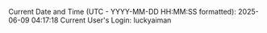 Current Date and Time (UTC - YYYY-MM-DD HH:MM:SS formatted): 2025-06-09 04:17:18
Current User's Login: luckyaiman
